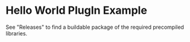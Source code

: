 # Hello World PlugIn Example

See "Releases" to find a buildable package of the required precompiled libraries.

## 
  
